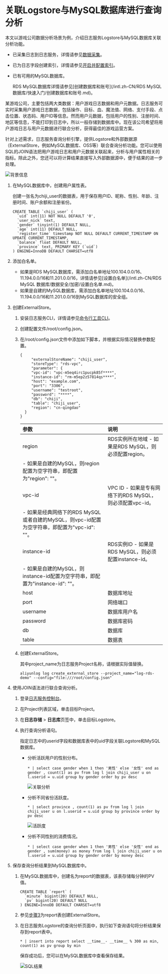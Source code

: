 # 关联Logstore与MySQL数据库进行查询分析

本文以游戏公司数据分析场景为例，介绍日志服务Logstore与MySQL数据库关联分析功能。

-   已采集日志到日志服务，详情请参见[数据采集](/intl.zh-CN/数据采集/采集方式.md)。
-   已为日志字段创建索引，详情请参见[开启并配置索引](/intl.zh-CN/查询与分析/开启并配置索引.md)。
-   已有可用的MySQL数据库。

    RDS MySQL数据库详情请参见[创建数据库和账号](/intl.zh-CN/RDS MySQL 数据库/快速入门/创建数据库和账号.md)。


某游戏公司，主要包括两大类数据：用户游戏日志数据和用户元数据。日志服务可实时采集用户游戏日志数据，包括操作、目标、血、魔法值、网络、支付手段、点击位置、状态码、用户ID等信息。然而用户元数据，包括用户的性别、注册时间、地区等信息，不能打印到日志中，所以一般存储到数据库中。现在该公司希望将用户游戏日志与用户元数据进行联合分析，获得最佳的游戏运营方案。

针对上述需求，日志服务查询分析引擎，提供Logstore和外部数据源（ExternalStore，例如MySQL数据库、OSS等）联合查询分析功能。您可以使用SQL的JOIN语法把用户游戏日志和用户元数据关联起来，分析与用户属性相关的指标。除此之外，您还可以将计算结果直接写入外部数据源中，便于结果的进一步处理。

![背景信息](https://static-aliyun-doc.oss-cn-hangzhou.aliyuncs.com/assets/img/zh-CN/8440559951/p41587.png)

1.  在MySQL数据库中，创建用户属性表。

    创建一张名为chiji\_user的数据表，用于保存用户ID、昵称、性别、年龄、注册时间、账户余额和注册省份。

    ```
    CREATE TABLE `chiji_user` ( 
      `uid` int(11) NOT NULL DEFAULT '0', 
      `user_nick` text, 
      `gender` tinyint(1) DEFAULT NULL, 
      `age` int(11) DEFAULT NULL, 
      `register_time` timestamp NOT NULL DEFAULT CURRENT_TIMESTAMP ON UPDATE CURRENT_TIMESTAMP, 
      `balance` float DEFAULT NULL, 
      `province` text, PRIMARY KEY (`uid`) 
    ) ENGINE=InnoDB DEFAULT CHARSET=utf8
    ```

2.  添加白名单。

    -   如果是RDS MySQL数据库，需添加白名单地址100.104.0.0/16、11.194.0.0/16和11.201.0.0/16，详情请参见[设置白名单](/intl.zh-CN/RDS MySQL 数据库/数据安全/加密/设置白名单.md)。
    -   如果是自建的MySQL数据库，需添加白名单地址100.104.0.0/16、11.194.0.0/16和11.201.0.0/16到MySQL数据库的安全组。
3.  创建ExternalStore。

    1.  安装日志服务CLI，详情请参见[命令行工具CLI](/intl.zh-CN/开发指南/命令行工具CLI.md)。

    2.  创建配置文件/root/config.json。

    3.  在/root/config.json文件中添加如下脚本，并根据实际情况替换参数配置。

        ```
        { 
             "externalStoreName": "chiji_user", 
             "storeType": "rds-vpc", 
             "parameter": { 
             "vpc-id": "vpc-m5eq4irc1pucpk85f****", 
             "instance-id": "rm-m5ep2z57814qs****", 
             "host": "example.com", 
             "port": "3306", 
             "username": "testroot", 
             "password": "****", 
             "db": "chiji", 
             "table": "chiji_user", 
             "region": "cn-qingdao" 
          } 
        }
        ```

        |参数|说明|
        |:-|:-|
        |region|RDS实例所在地域        -   如果是RDS MySQL，则必须配置region。
        -   如果是自建的MySQL，则region配置为空字符串，即配置为"region": ""。 |
        |vpc-id|VPC ID        -   如果是专有网络下的RDS MySQL，则必须配置vpc-id。
        -   如果是经典网络下的RDS MySQL或者自建的MySQL，则vpc-id配置为空字符串，即配置为"vpc-id": ""。 |
        |instance-id|RDS实例ID        -   如果是RDS MySQL，则必须配置instance-id。
        -   如果是自建的MySQL，则instance-id配置为空字符串，即配置为"instance-id": ""。 |
        |host|数据库地址|
        |port|网络端口|
        |username|数据库用户名|
        |password|数据库密码|
        |db|数据库|
        |table|数据表|

    4.  创建ExternalStore。

        其中project\_name为日志服务Project名称，请根据实际值替换。

        ```
        aliyunlog log create_external_store --project_name="log-rds-demo" --config="file:///root/config.json" 
        ```

4.  使用JOIN语法进行联合查询分析。

    1.  登录[日志服务控制台](https://sls.console.aliyun.com)。

    2.  在Project列表区域，单击目标Project。

    3.  在**日志存储** \> **日志库**页签中，单击目标Logstore。

    4.  执行查询分析语句。

        指定日志中的userid字段和数据库表中的uid字段关联Logstore和MySQL数据库。

        -   分析活跃用户的性别分布。

            ```
            * | select case gender when 1 then '男性' else '女性' end as gender , count(1) as pv from log l join chiji_user u on l.userid = u.uid group by gender order by pv desc
            ```

            ![关联分析](https://static-aliyun-doc.oss-cn-hangzhou.aliyuncs.com/assets/img/zh-CN/8440559951/p41594.png)

        -   分析不同省份活跃度。

            ```
            * | select province , count(1) as pv from log l join chiji_user u on l.userid = u.uid group by province order by pv desc
            ```

            ![活跃度](https://static-aliyun-doc.oss-cn-hangzhou.aliyuncs.com/assets/img/zh-CN/8440559951/p41596.png)

        -   分析不同性别的消费情况。

            ```
            * | select case gender when 1 then '男性' else '女性' end as gender , sum(money) as money from log l join chiji_user u on l.userid = u.uid group by gender order by money desc
            ```

5.  保存查询分析结果到MySQL数据库中。

    1.  在MySQL数据库中，创建名为report的数据表，该表存储每分钟的PV值。

        ```
        CREATE TABLE `report` ( 
          `minute` bigint(20) DEFAULT NULL, 
          `pv` bigint(20) DEFAULT NULL 
        ) ENGINE=InnoDB DEFAULT CHARSET=utf8
        ```

    2.  参见[步骤3](#step_oi6_fge_vyf)为report表创建ExternalStore。

    3.  在日志服务Logstore的查询分析页面中，执行如下查询语句将分析结果保存到report表中。

        ```
        * | insert into report select __time__- __time__ % 300 as min, count(1) as pv group by min
        ```

        保存成功后，您可以在MySQL数据库中查看保存结果。

        ![SQL结果](https://static-aliyun-doc.oss-cn-hangzhou.aliyuncs.com/assets/img/zh-CN/9440559951/p41597.png)


